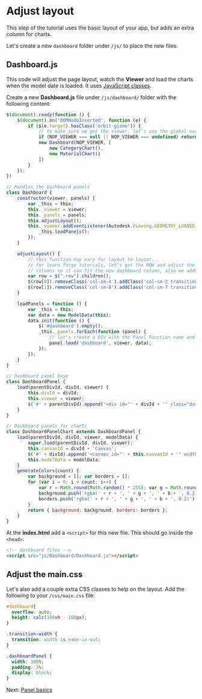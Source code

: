 # Adjust layout

This step of the tutorial uses the basic layout of your app, but adds an extra column for charts.

Let's create a new `dashboard` folder under `/js/` to place the new files.

## Dashboard.js

This code will adjust the page layout, watch the **Viewer** and load the charts when the model date is loaded. It uses [JavaScript classes](https://developer.mozilla.org/en-US/docs/Web/JavaScript/Reference/Classes).

Create a new **Dashboard.js** file under `/js/dashboard/` folder with the following content:

```javascript
$(document).ready(function () {
    $(document).on('DOMNodeInserted', function (e) {
        if ($(e.target).hasClass('orbit-gizmo')) {
            // to make sure we get the viewer, let's use the global var NOP_VIEWER
            if (NOP_VIEWER === null || NOP_VIEWER === undefined) return;
            new Dashboard(NOP_VIEWER, [
                new CategoryChart(),
                new MaterialChart()
            ])
        }
    });
})

// Handles the Dashboard panels
class Dashboard {
    constructor(viewer, panels) {
        var _this = this;
        this._viewer = viewer;
        this._panels = panels;
        this.adjustLayout();
        this._viewer.addEventListener(Autodesk.Viewing.GEOMETRY_LOADED_EVENT, (viewer) => {
            _this.loadPanels();
        });
    }

    adjustLayout() {
        // this function may vary for layout to layout...
        // for learn forge tutorials, let's get the ROW and adjust the size of the 
        // columns so it can fit the new dashboard column, also we added a smooth transition css class for a better user experience
        var row = $(".row").children();
        $(row[0]).removeClass('col-sm-4').addClass('col-sm-2 transition-width');
        $(row[1]).removeClass('col-sm-8').addClass('col-sm-7 transition-width').after('<div class="col-sm-3 transition-width" id="dashboard"></div>');
    }

    loadPanels = function () {
        var _this = this;
        var data = new ModelData(this);
        data.init(function () {
            $('#dashboard').empty();
            _this._panels.forEach(function (panel) {
                // let's create a DIV with the Panel Function name and load it
                panel.load('dashboard', viewer, data);
            });
        });
    }
}

// Dashboard panel base
class DashboardPanel {
    load(parentDivId, divId, viewer) {
        this.divId = divId;
        this.viewer = viewer;
        $('#' + parentDivId).append('<div id="' + divId + '" class="dashboardPanel"></div>');
    }
}

// Dashboard panels for charts
class DashboardPanelChart extends DashboardPanel {
    load(parentDivId, divId, viewer, modelData) {
        super.load(parentDivId, divId, viewer);
        this.canvasId = divId + 'Canvas';
        $('#' + divId).append('<canvas id="' + this.canvasId + '" width="400" height="400"></canvas>');
        this.modelData = modelData;
    }
    generateColors(count) {
        var background = []; var borders = [];
        for (var i = 0; i < count; i++) {
            var r = Math.round(Math.random() * 255); var g = Math.round(Math.random() * 255); var b = Math.round(Math.random() * 255);
            background.push('rgba(' + r + ', ' + g + ', ' + b + ', 0.2)');
            borders.push('rgba(' + r + ', ' + g + ', ' + b + ', 0.2)');
        }
        return { background: background, borders: borders };
    }
}
```

At the **index.html** add a `<script>` for this new file. This should go inside the `<head>`:

```html
<!-- dashboard files -->
<script src="js/Dashboard/Dashboard.js"></script>  
```

## Adjust the main.css

Let's also add a couple extra CSS classes to help on the layout. Add the following to your `/css/main.css` file:

```css
#dashboard{
  overflow: auto;
  height: calc(100vh - 100px);
}

.transition-width {
  transition: width 1s ease-in-out;
}

.dashboardPanel {
  width: 100%;
  padding: 3%;
  display: block;
}
```

Next: [Panel basics](viewer/dashboard/panelbasics)